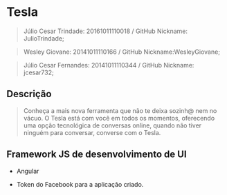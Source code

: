 # Tesla

>Júlio Cesar Trindade: 20161011110018 / GitHub Nickname: JulioTrindade;

>Wesley Giovane: 20141011110166 / GitHub Nickname:WesleyGiovane;

>Júlio Cesar Fernandes: 20141011110344 / GitHub Nickname: jcesar732;

## Descrição

> Conheça a mais nova ferramenta que não te deixa sozinh@ nem no vácuo. O Tesla está com você em todos os momentos, oferecendo uma opção tecnológica de conversas online, quando não tiver ninguém para conversar, converse com o Tesla.

## Framework JS de desenvolvimento de UI

- Angular

- Token do Facebook para a aplicação criado.
